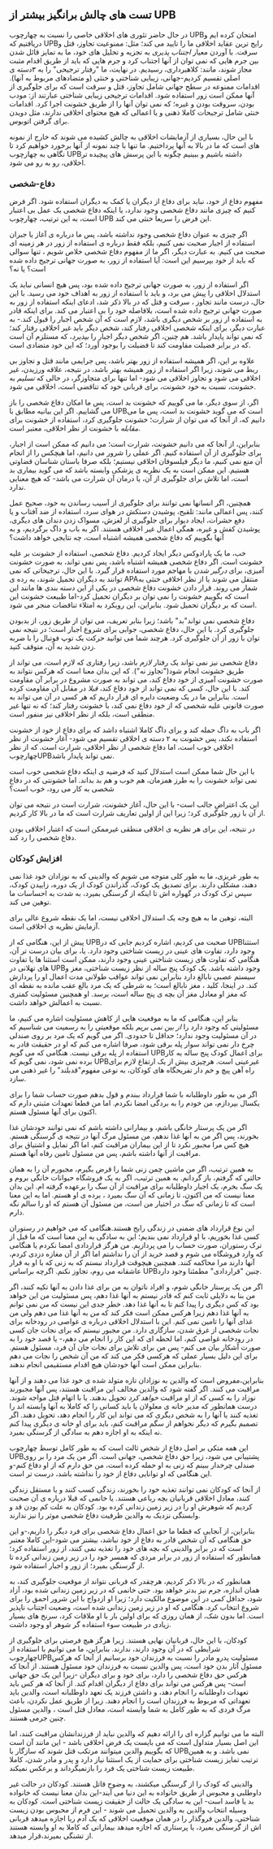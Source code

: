 ## تست های چالش برانگیز بیشتر از UPB

در حال حاضر تئوری های اخلاقی خاصی را نسبت به چهارچوب UPBامتحان کرده ایم و دریافتیم که UPBرایج ترین عقاید اخلاقی ما را تایید می کند؛ مثل: ممنوعیت تجاوز، قتل و سرقت. با آوردن معیار *اجتناب پذیری* به تجزیه و تحلیل های خود، ما به تمایز قائل شدن بین جرم هایی که نمی توان از آنها اجتناب کرد و جرم هایی که باید از طریق اقدام مثبت مجاز شوند، مانند: کلاهبرداری، رسیدیم. در نهایت، ما "رفتار ترجیحی" را به ۳دسته ی اصلی تقسیم کردیم-جهانی، زیبایی شناختی و خنثی (و متضادهای مربوط به آنها). اقدامات ممنوعه در سطح جهانی شامل تجاوز، قتل و سرقت است که برای جلوگیری از آنها ممکن است زور استفاده شود. اقدامات ترجیحی زیبایی شناختی عبارتند از: مودب بودن، سروقت بودن و غیره؛ که نمی توان آنها را از طریق خشونت اجرا کرد. اقدامات خنثی شامل ترجیحات کاملا ذهنی و یا اعمالی که هیچ محتوای اخلاقی ندارند، مثل دویدن برای گرفتن اتوبوس.

با این حال، بسیاری از آزمایشات اخلاقی به چالش کشیده می شوند که خارج از نمونه های است که ما در بالا به آنها پرداختیم. ما تنها با چند نمونه از آنها برخورد خواهیم کرد تا نگاهی به چهارچوب UPBداشته باشیم و ببینیم چگونه با این پرسش های پیچیده تر اخلاقی، رو به رو می شود.

### دفاع-شخصی

مفهوم دفاع از خود، نباید برای دفاع از دیگران یا کمک به دیگران استفاده شود. اگر فرض کنیم که چیزی مانند دفاع شخصی وجود ندارد، یا اینکه دفاع شخصی یک عمل بی اعتبار است، به این ترتیب، چهارچوب UPB این فرض را سریعا خنثی می کند.

اگر چیزی به عنوان دفاع شخصی وجود نداشته باشد، پس ما درباره ی آغاز یا جبران استفاده از اجبار صحبت نمی کنیم، بلکه فقط درباره ی استفاده از زور در هر زمینه ای صحبت می کنیم. به عبارت دیگر، اگر ما از مفهوم دفاع شخصی خلاص شویم ، تنها سوالی که باید از خود بپرسیم این است: آیا استفاده از زور، به صورت جهانی ترجیح داده شده است؟ یا نه؟

اگر استفاده از زور، به صورت جهانی ترجیح داده شده بود، پس هیچ انسانی نباید یک استدلال اخلاقی را پیش می برد، و باید با استفاده از زور به اهداف خود می رسید. با این حال، درست مانند تجاوز ، سرقت و قتل که در بالا ذکر شد، ادعای اینکه استفاده از زور به صورت جهانی ترجیح داده شده است، بلافاصله خود را بی اعتبار می کند. برای اینکه قادر به استفاده ار زور بر شخص دیگری باشد، لازم است که آن شخص اجبار را قبول کند.- به عبارت دیگر، برای اینکه شخصی اخلاقی رفتار کند، شخص دیگر باید غیر اخلاقی رفتار کند؛ که نمی تواند پایدار باشد. هم چنین، اگر شخص دیگر اجبار را *بپذیرد*، که مستلزم آن است که در برابر فضیلت مقاومت کند تا فضیلت را بوجود آورد؛ که این خود متضادی است.

علاوه بر این، اگر همیشه استفاده از زور بهتر باشد، پس جرایمی مانند قتل و تجاوز بی ربط می شوند، زیرا اگر استفاده از زور همیشه بهتر باشد، در نتیجه، علاقه ورزیدن، غیر اخلاقی می شود و تجاوز اخلاقی می شود- اما تنها برای متجاوزگر، در حالی که *تسلیم* به خشونت، نسبت به خود خشونت، برای قربانی خود که تناقضی است، اخلاقی می شود.

اگر، از سوی دیگر، ما می گوییم که خشونت بد است، پس ما امکان دفاع شخصی را باز می گشاییم. اگر این بیانیه مطابق با UPBاست که می گوید خشونت بد است، پس ما می دانیم که، از آنجا که می توان از شرارت؛ خشونت جلوگیری کرد، استفاده از خشونت برای *مقابله* با خشونت از نظر اخلاقی، معتبر است.

بنابراین، از آنجا که می دانیم خشونت، شرارت است؛ می دانیم که ممکن است از اجبار، برای جلوگیری از آن استفاده کنیم. اگر عملی را شرور می دانیم، اما هیچکس را از انجام آن منع نمی کنیم، ما دیگر فیلسوفان اخلاقی نیستیم؛ بلکه صرفا باستان شناسان قضاوتی هستیم. این ممکن است به  یک نظریه ی پزشکی وابسته باشد که می گوید بیماری بد است، اما تلاش برای جلوگیری از آن، یا درمان آن شرارت می باشد- که هیچ معنایی ندارد.

همچنین، اگر انسانها نمی توانند برای جلوگیری از آسیب رساندن به خود، صحیح عمل کنند، پس اعمالی مانند: تلقیح، پوشیدن دستکش در هوای سرد، استفاده از ضد آفتاب و یا دفع حشرات، ایجاد دیوار برای جلوگیری از لغزش، مسواک زدن دندان های دیگری، پوشیدن کفش و غیره، همگی اعمال غیر اخلاقی هستند. اگر به باب و داگ برگردیم، و به آنها بگوییم که دفاع شخصی همیشه اشتباه است، چه نتایجی خواهد داشت؟

خب، ما یک پارادوکس دیگر ایجاد کردیم. دفاع شخصی، استفاده از خشونت بر علیه خشونت است. اگر دفاع شخصی همیشه اشتباه باشد، پس نمی تواند، به صورت خشونت آمیزی، برای *درگیر شدن* با مهاجم مورد استفاده قرار گیرد. با این حال، ترجیحاتی که نمی توانند به دیگران تحمیل شوند، به رده ی APAمنتقل می شوند یا از نظر اخلاقی خنثی به شمار می روند. قرار دادن خشونت دفاع شخصی در یکی از این دسته بندی ها مانند این است که بگوییم خشونت را نمی توان بر دیگران تحمیل کرد-اما طبیعت خشونت این است که بر دیگران تحمیل *شود*. بنابراین، این رویکرد به امتلاء تناقضات منجر می شود.

دفاع شخصی نمی تواند"بد" باشد؛ زیرا بنابر تعریف، می توان از طریق زور، از بدبودن جلوگیری کرد. با این حال، دفاع شخصی، جوابی برای شروع اجبار است؛ در نتیجه نمی توان با زور از آن جلوگیری کرد. هرچند شما می توانید حرکت یک توپ فوتبال را با ضربه زدن شدید به آن، متوقف کنید.

دفاع شخصی نیز نمی تواند یک رفتار *لازم* باشد، زیرا رفتاری که لازم است، می تواند از طریق خشونت انجام شود("تجاوز نه"). که این بدان معنا است که هرکس نتواند به صورت خشونت آمیزی از خود دفاع کند، می تواند به صورت مشروع در برابر آن مقاومت کند. با این حال، کسی که نمی تواند از خود دفاع کند، *قبلا* در مقابل آن مقاومت کرده است. بنابراین ما در یک وضعیت دایره ای قرار داریم که هر کسی در آن می تواند به صورت قانونی علیه شخصی که از خود دفاع نمی کند، با خشونت رفتار کند؛ که نه تنها غیر منطقی است، بلکه از نظر اخلاقی نیز منفور است.

اگر باب به داگ حمله کند و برای داگ کاملا اشتباه داشد که برای دفاع از خود از خشونت استفاده نکند، پس خشونت به ۲ دسته ی اخلاقی تقسیم می شود- آغاز خشونت از نظر اخلاقی خوب است، اما دفاع شخصی از نظر اخلاقی، شرارت است. که از نظر چهارچوبUPBنمی تواند پایدار باشد.

با این حال شما ممکن است استدلال کنید که فرضیه ی اینکه دفاع شخصی خوب است نمی تواند خشونت را به طرز همزمان، هم خوب و هم بد بداند. اما خشونتی که در دفاع شخصی به کار می رود، خوب است؟

این یک اعتراض جالب است- با این حال، آغاز خشونت، شرارت است در نتیجه می توان از آن با زور جلوگیری کرد؛ زیرا این از اولین تعاریف شرارت است که ما در بالا کار کردیم.

در نتیجه، این برای هر نظریه ی اخلاقی منطقی غیرممکن است که اعتبار اخلاقی بودن دفاع شخصی را رد کند.

### افزایش کودکان

به طور غریزی، ما به طور کلی متوجه می شویم که والدینی که به نوزادان خود غذا نمی دهند، مشکلی دارند. برای تصدیق یک کودک، گذراندن کودک از یک دوره، زاییدن کودک، سپس ترک کودک در گهواره اش تا اینکه از گرسنگی بمیرد، به شدت به احساسات ما توهین می کند.

البته، توهین ما به هیچ وجه یک استدلال اخلاقی نیست، اما یک نقطه شروع عالی برای آزمایش نظریه ی اخلاقی است.

پیش از این، هنگامی که از UPBصحبت می کردیم، اشاره کردیم جایی که در UPBاستثنا وجود دارد، تفاوت های عینی در زیست شناختی وجود دارد. یا، برای بیان درست تر آن، هنگامی که تفاوت های زیست شناختی عینی وجود دارند، ممکن است استثنا ها یا تفاوت های تهلانی در UPBوجود داشته باشد. یک کودک پنج ساله از نظر زیست شناختی، مغز و سیستم عصبی نابالغ دارد بنابراین نمی تواند عواقب طولانی مدت اعمال او را پردازش کند. در اینجا، کلید ، مغز نابالغ است؛ به شرطی که یک مرد بالغ  عقب مانده به نقطه ای که مغز او معادل مغز آن بچه ی پنج ساله است، برسد. او همچنین مسئولیت کمتری نسبت به اعمالش خواهد داشت.

بنابر این، هنگامی که ما به موقعیت هایی از کاهش مسئولیت اشاره می کنیم، ما مسئولیتی که وجود دارد را *از بین نمی بریم* بلکه موقعیتی را به رسمیت می شناسیم که در آن مسئولیت وجود ندارد؛ حداقل تا حدودی. اگر می گویم که یک مرد بر روی صندلی چرخ دار نمی تواند سوار پله برقی شود، صرفا اشاره می کنم که او در حقیقت قادر به استفاده از پله برقی نیست. هنگامی که می گویم UPBبرای اعمال کودک پنج ساله به کار برده نمی شود، نمی گویم که UPBغیرعینی است. هرچیزی بیش از یک ارتفاع لازم برای راه آهن پیچ و خم دار تفریحگاه های کودکان، به نوعی مفهوم"قدبلند" را غیر ذهنی می سازد.

اگر من به طور داوطلبانه با شما قرارداد ببندم و قول بدهم صورت حساب شما را برای یکسال بپردازم، من خودم را به بردگی امضا نکردم. اما من قطعا تعهدات مثبتی دارم که اکنون برای آنها مسئول هستم.

اگر من یک پرستار خانگی باشم، و بیمارانی داشته باشم که نمی توانند خودشان غذا بخورند، پس اگر من به آنها غذا ندهم، من مسئول مرگ آنها در نتیجه ی گرسنگی هستم. هیچ کس مرا *مجبور* نکرد تا از این بیماران مراقبت کنم، اما اگر تمایل و اشتیاق برای مراقبت از آنها داشته باشم، پس من مسئول تامین رفاه آنها هستم.

به همین ترتیب، اگر من ماشین چمن زنی شما را قرض بگیرم، مجبورم آن را به همان حالتی که گرفتم، باز گردانم. به همین ترتیب، اگر به یک فروشگاه حیوانات خانگی بروم و یک سگ بخرم، یک اجبار داوطلبانه برای مراقبت از آن سگ را برعهده گرفته ام. این بدان معنا نیست که من اکنون، تا زمانی که آن سگ بمیرد ، برده ی او هستم. اما به این معنا است که تا زمانی که سگ در اختیار من است، من مسئول آن هستم که او را سالم نگه دارم.

این نوع قرارداد های ضمنی در زندگی رایج هستند.هنگامی که می خواهیم در رستوران کسی غذا بخوریم، با او قرارداد نمی بندیم؛ این به سادگی به این معنا است که ما قبل از ترک رستوران، صورت حساب را می پردازیم. من هرگز قراردادی امضا نکردم یا هنگامی که وارد فروشگاه می شوم و قصد خرید از آن را نداشتم اما اگر از آن مغازه دزدی کردم، آنها دارند مرا محاکمه کنند. همچنین هیچوقت  قرارداد نبستم که به زنی که با او به قرار عاشقانه می روم، تجاوز نکنم. اگرچه براساس UPBچنین "قراردادی" مطمئنا وجود دارد.

اگر من یک پرستار خانگی شوم، و افراد ناتوان به من برای غذا دادن به آنها تکیه کنند، اگر من بنا به دلایلی ثابت کنم که قادر نیستم به آنها غذا دهم، پس مسئولیت من این خواهد بود که کس دیگری را پیدا کنم تا به آنها غذا دهد. خطر جدی این نیست که *من* نمی توانم به آنها غذا دهم زیرا هرکس ممکن است فکر کند که *من* به آنها غذا می دهم ولی من غذای آنها را تامین نمی کنم. این با استدلال اخلاقی درباره ی غواصی در رودخانه برای نجات شخصی از غرق شدن، سازگاری دارد. من مجبور نیستم که برای نجات جان کسی در رودخانه غواصی کنم، اما لحظه ای که این کار را انجام می دهم،- یا قصد خود را به صورت آشکار بیان می کنم- پس من برای تلاش برای نجات جان آن فرد، مسئول هستم. برای این دلیل بسیار عملی که هرکسی فکر می کند که من آن شخص را نجات می دهم بنابراین ممکن  است آنها خودشان هیچ اقدام مستقیمی انجام ندهند.

بنابراین،مفروض است که والدین به نوزادان تازه متولد شده ی خود غذا می دهند و از آنها مراقبت می کنند. اگر گفته شود که والدین مخالف این مراقبت هستند، پس آنها مجبورند نوزاد را به کسی که از او مراقبت *خواهد کرد* تحویل بدهند. یا با اتهام قتل مواجه شوند. درست همانطور که مدیر خانه ی معلولان یا باید کسانی را که کاملا به آنها وابسته اند را تغذیه کنند یا آنها را به شخص دیگری که می تواند این کار را انجام دهد، تحویل دهند. اگر تصمیم بگیرم که دیگر نخواهم از سگم مراقبت کنم، باید برای او خانه ی دیگری پیدا کنم نه اینکه به او اجازه دهم به سادگی از گرسنگی بمیرد.

این همه متکی بر اصل دفاع از شخص ثالث است که به طور کامل توسط چهارچوب UPBپشتیبانی می شود، زیرا حق دفاع شخصی، جهانی است. اگر من یک مرد را بر روی صندلی چرخدار ببینم که زنی به او حمله کرده است، من حق دارم که از او دفاع کنم-و این هنگامی که او توانایی دفاع از خود را نداشته باشد، درست تر است.

از آنجا که کودکان نمی توانند تغذیه خود را بخورند، زندگی کسب کنند و یا مستقل زندگی کنند، معادل اخلاقی قربانیان بچه رباعی هستند. یا خانمی که قبلا درباره ی آن صحبت کردیم که شوهرش او را در زیر زمین زندانی کرده بود. کودکان به علت کم بودن قد و وابستگی نزدیک به والدین ظرفیت دفاع شخصی موثر را نیز ندارند.

بنابراین، از آنجایی که قطعا ما حق اعمال دفاع شخصی برای فرد دیگر را داریم،-و این حق هنگامی که آن شخص قادر به دفاع از خود نباشد، بیشتر می شود-این کاملا معتبر است که در برابر والدینی که بچه های خود را تغذیه نمی کنند، از زور استفاده کرد؛ همانطور که استفاده از زور در برابر مردی که همسر خود را در زیر زمین زندانی کرده تا از گرسنگی بمیرد؛ از زور و اجبار استفاده شود.

همانطور که در بالا ذکر کردیم، هرچقدر که قربانی نتواند از موقعیت جلوگیری کند، به همان اندازه، جرم نیز بدتر خواهد بود. حتی خانمی که در زیر زمین زندانی شده بود، آزاد شود، حداقل *کمی* در این موضوع مالکیت دارد؛ زیرا او ازدواج با این شرور احمق را برای شروع انتخاب کرد. هنگامی که او در زیر زمین زندانی شده است، وضعیت اجتناب ناپذیر است. اما بدون شک، از همان روزی که برای اولین بار با او ملاقات کرد، سرنخ های بسیار زیادی در طبیعت سوء استفاده گر شوهر او وجود داشت.

کودکان، با این حال، قربانیان نهایی هستند. زیرا هرگز هیچ فرصتی برای جلوگیری از شرایطی که در آن وجود دارند، ندارند. بنابراین، ما می توانیم با استفاده از چهارچوبUPBمسئولیت پدرو مادر را نسبت به فرزندان خود برسانیم از آنجا که هرکس مسئول آثار بدن خود است، پس والدین نسبت به فرزندان خود مسئول هستند. از آنجا که هرکس حق دفاع شخصی را دارد، برای خود و برای دیگران -زیرا این یک حق جهانی است- پس هرکس می تواند برای دفاع از دیگران اقدام کند. از آنجا که هر کس باید تعهدات داوطلبانه را انجام دهد، و داشتن فرزند یک تعهد داوطلبانه است، والدین باید تعهداتی که مربوط به فرزندان است را انجام دهند. زیرا از طریق عمل نکردن، باعث مرگ فردی که به طور کامل به شما وابسته است، معادل قتل است ، والدین مسئول چنین جرمی هستند.

البته ما می توانیم گزاره ای را ارائه دهیم که والدین نباید از فرزندانشان مراقبت کنند، اما این اصل بسیار متداول است که می بایست یک فرض اخلاقی باشد - این مانند آن است که بگوییم والدین میتوانند مرتکب قتل شوند که سازگار با UPBنمی باشد.  و به همین ترتیب تمایز زیست شناختی برای حمایت از یک استثنا نیاز دارد و پدر و مادر شدن، کاملا طبیعت زیست شناختی یک فرد را بازنمیگرداند و برعکس نمیکند.

والدینی که کودک را از گرسنگی میکشند، به وضوح قاتل هستند. کودکان در حالت غیر داوطلبی و محبوس از طریق خانواده به این دنیا می آیند-این بدان معنا نیست که خانواده بد یا فاسد است- این به سادگی یک حالت از حقیقت زیست شناختی است. کودکان به وسیله انتخاب والدین به والدین تحمیل می شوند - این فرم از محبوس بودن زیست شناختی، والدین فروگذار را در همان موقعیت اخلاقی که یک آدم ربا اجازه میدهد قربانی اش از گرسنگی بمیرد، یا پرستاری که اجازه میدهد بیمارانی که کاملا به او وابسته هستند از تشنگی بمیرند،قرار میدهد.
